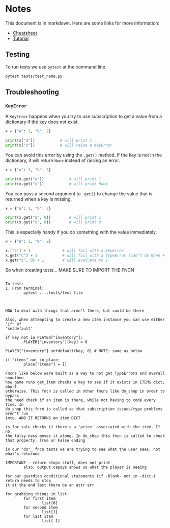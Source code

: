 # Notes

This document is in markdown. Here are some links for more information:

* [Cheatsheet](https://commonmark.org/help/)
* [Tutorial](https://commonmark.org/help/tutorial/)

## Testing

To run tests we use `pytest` at the command line.

```bash
pytest tests/test_name.py
```

## Troubleshooting

### `KeyError`

A `KeyError` happens when you try to use subscription to get a value from a
dictionary if the key does not exist.

```python
x = {"a": 1, "b": 2}

print(x["a"])           # will print 1
print(x["c"])           # will raise a KeyError
```

You can avoid this error by using the `.get()` method. If the key is not in the
dictionary, it will return `None` instead of raising an error.

```python
x = {"a": 1, "b": 2}

print(x.get("a"))           # will print 1
print(x.get("c"))           # will print None
```

You can pass a second argument to `.get()` to change the value that is returned
when a key is missing.

```python
x = {"a": 1, "b": 2}

print(x.get("a", 0))        # will print 1
print(x.get("c", 0))        # will print 0
```

This is especially handy if you do something with the value immediately.

```python
x = {"a": 1, "b": 2}

x.["c"] + 1              # will fail with a KeyError
x.get("c") + 1           # will fail with a TypeError (can't do None + 1)
x.get("c", 0) + 1        # will evaluate to 1
```

So when creating tests... MAKE SURE TO IMPORT THE FNCN

```

To test:
1. From terminal:
        pytest ....tests/test file



HOW to deal with things that aren't there, but could be there

Also, when attempting to create a new item instance you can use either "if" of
'setdefault'

if key not in PLAYER["inventory"]:
        PLAYER["inventory"][key] = 0
    
PLAYER["inventory"].setdefault(key, 0) # NOTE: same as below

if "items" not in place:
        place["items"] = []

Fncns like below were built as a way to not get TypeErrors and overall smoothen
how game runs get_item checks a key to see if it exists in ITEMS dict, abort
otherwise. This fncn is called in other fncns like do_shop in order to bypass
the need check if an item is there, while not having to code every time. In
do_shop this fncn is called so that subscription issues/type problems aren't run
into. AND IT RETURNS an item DICT

is_for_sale checks if there's a 'price' associated with the item. If no,
the falsy-ness moves it along. In do_shop this fncn is called to check
that property. True or False ending

in our "do"_ fncn tests we are trying to see what the user sees, not what's returned

IMPORTANT-- return stops stuff, does not print 
        also, output capsys shows us what the player is seeing

for our guardian conditional statements (if -blank- not in -dict-) return needs to stop
it at the end lest there be an attr err

for grabbing things in list:
        for first item 
                list[0]
        for second item
                list[1]
        for last item
                list[-1]
